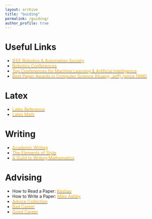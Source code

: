 ```yaml
---
layout: archive
title: "Guiding"
permalink: /guiding/
author_profile: true
---
```


# Useful Links

+ [<span style="color:orange">IEEE Robotics & Automation Society</span>](http://www.ieee-ras.org/)
+ [<span style="color:orange">Robotics Conferences](https://www.conference-service.com/conferences/automation.html)
+ [<span style="color:orange">Top Conferences for Machine Learning & Artificial Intelligence</span>](http://www.guide2research.com/topconf/machine-learning)
+ [<span style="color:orange">Best Paper Awards in Computer Science (Huang, Jeff) (since 1996)</span>](https://jeffhuang.com/best_paper_awards.html)

# Latex

+ [<span style="color:orange">Latex Reference</span>](https://www.overleaf.com/learn)
+ [<span style="color:orange">Latex Math</span>](http://www.cs.put.poznan.pl/ksiek/latexmath.html)

# Writing

+ [<span style="color:orange">Academic Writing</span>](https://libguides.usc.edu/writingguide/)
+ [<span style="color:orange">The Elements of Style</span>](https://hmdo.github.io/files/elementofstyle.pdf)
+ [<span style="color:orange">A Guild to Writing Mathematics</span>](https://hmdo.github.io/files/writingman.pdf)

# Advising

+ How to Read a Paper: [<span style="color:orange">Keshav</span>](https://hmdo.github.io/files/howtoreadapaper.pdf)
+ How to Write a Paper: [<span style="color:orange">Mike Ashby</span>](https://hmdo.github.io/files/howtowriteapaper.pdf)
+ [<span style="color:orange">Advice Collection</span>](http://taoxie.cs.illinois.edu/advice.htm)
+ [<span style="color:orange">Bad Career</span>](https://hmdo.github.io/files/BadCareer.pdf)
+ [<span style="color:orange">Good Career</span>](https://hmdo.github.io/files/GoodCareer.pdf)

